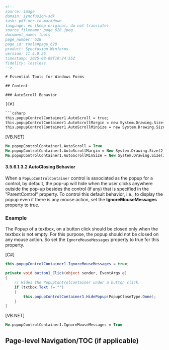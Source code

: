 ```html
<!-- 
source: image
domain: syncfusion-sdk
task: pdf-ocr-to-markdown
language: en (keep original; do not translate)
source_filename: page_628.jpeg
document_name: tools
page_number: 628
page_id: tools#page_628
product: Syncfusion Winforms
version: 11.4.0.26
timestamp: 2025-08-09T10:24:55Z
fidelity: lossless
-->

# Essential Tools for Windows Forms

## Content

### AutoScroll Behavior

[C#]

```csharp
this.popupControlContainer1.AutoScroll = true;
this.popupControlContainer1.AutoScrollMargin = new System.Drawing.Size(2, 2);
this.popupControlContainer1.AutoScrollMinSize = new System.Drawing.Size(3, 3);
```

[VB.NET]

```vb
Me.popupControlContainer1.AutoScroll = True
Me.popupControlContainer1.AutoScrollMargin = New System.Drawing.Size(2, 2)
Me.popupControlContainer1.AutoScrollMinSize = New System.Drawing.Size(3, 3)
```

#### 3.5.6.1.3.2 AutoClosing Behavior

When a `PopupControlContainer` control is associated as the popup for a control, by default, the pop-up will hide when the user clicks anywhere outside the pop-up besides the control (if any) that is specified in the "ParentControl" property. To control this default behavior, i.e., to display the popup even if there is any mouse action, set the **IgnoreMouseMessages** property to true.

### Example

The Popup of a textbox, on a button click should be closed only when the textbox is not empty. For this purpose, the popup should not be closed on any mouse action. So set the `IgnoreMouseMessages` property to true for this property.

[C#]

```csharp
this.popupControlContainer1.IgnoreMouseMessages = true;

private void button1_Click(object sender, EventArgs e)
{
    // Hides the PopupControlContainer under a button click.
    if (txtbox.Text != "")
    {
        this.popupControlContainer1.HidePopup(PopupCloseType.Done);
    }
}
```

[VB.NET]

```vb
Me.popupControlContainer1.IgnoreMouseMessages = True
```

## Page-level Navigation/TOC (if applicable)
<!-- tags: [syncfusion, winforms, popupcontrolcontainer, autoscroll, autoclose, ignoremousemessages] keywords: [popupcontrolcontainer, autoscroll, autoclosing behavior, ignoremousemessages] -->
```